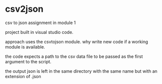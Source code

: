 # csv2json

csv to json assignment in module 1

project built in visual studio code.

approach uses the csvtojson module. why write new code if a working module is available.

the code expects a path to the csv data file to be passed as the first 
argument to the script.  

the output json is left in the same directory with the same name but with 
an extension of .json
